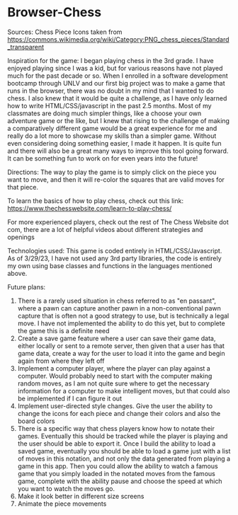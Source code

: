 # Browser-Chess

Sources:
Chess Piece Icons taken from https://commons.wikimedia.org/wiki/Category:PNG_chess_pieces/Standard_transparent





Inspiration for the game:
I began playing chess in the 3rd grade. I have enjoyed playing since I was a kid, but for various reasons have not played much for the past decade or so. When I enrolled in a software development bootcamp through UNLV and our first big project was to make a game that runs in the browser, there was no doubt in my mind that I wanted to do chess. I also knew that it would be quite a challenge, as I have only learned how to write HTML/CSS/javascript in the past 2.5 months. Most of my classmates are doing much simpler things, like a choose your own adventure game or the like, but I knew that rising to the challenge of making a comparatively different game would be a great experience for me and really do a lot more to showcase my skills than a simpler game. Without even considering doing something easier, I made it happen. It is quite fun and there will also be a great many ways to improve this tool going forward. It can be something fun to work on for even years into the future!






Directions:
The way to play the game is to simply click on the piece you want to move, and then it will re-color the squares that are valid moves for that piece. 

To learn the basics of how to play chess, check out this link: https://www.thechesswebsite.com/learn-to-play-chess/

For more experienced players, check out the rest of The Chess Website dot com, there are a lot of helpful videos about different strategies and openings





Technologies used:
This game is coded entirely in HTML/CSS/Javascript. As of 3/29/23, I have not used any 3rd party libraries, the code is entirely my own using base classes and functions in the languages mentioned above.





Future plans:
1) There is a rarely used situation in chess referred to as "en passant", where a pawn can capture another pawn in a non-conventional pawn capture that is often not a good strategy to use, but is technically a legal move. I have not implemented the ability to do this yet, but to complete the game this is a definite need
2) Create a save game feature where a user can save their game data, either locally or sent to a remote server, then given that a user has that game data, create a way for the user to load it into the game and begin again from where they left off
3) Implement a computer player, where the player can play against a computer. Would probably need to start with the computer making random moves, as I am not quite sure where to get the necessary information for a computer to make intelligent moves, but that could also be implemented if I can figure it out
4) Implement user-directed style changes. Give the user the ability to change the icons for each piece and change their colors and also the board colors
5) There is a specific way that chess players know how to notate their games. Eventually this should be tracked while the player is playing and the user should be able to export it. Once I build the ability to load a saved game, eventually you should be able to load a game just with a list of moves in this notation, and not only the data generated from playing a game in this app. Then you could allow the ability to watch a famous game that you simply loaded in the notated moves from the famous game, complete with the ability pause and choose the speed at which you want to watch the moves go.
6) Make it look better in different size screens
7) Animate the piece movements